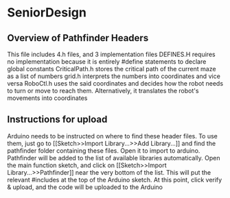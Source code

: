 SeniorDesign
============

Overview of Pathfinder Headers
------------------------------
This file includes 4.h files, and 3 implementation files
DEFINES.H requires no implementation because it is entirely #define statements to declare global constants
CriticalPath.h stores the critical path of the current maze as a list of numbers
grid.h interprets the numbers into coordinates and vice versa
RoboCtl.h uses the said coordinates and decides how the robot needs to turn or move to reach them. Alternatively, it translates the robot's movements into coordinates

Instructions for upload
-----------------------
Arduino needs to be instructed on where to find these header files. To use them, just go to [[Sketch>>Import Library...>>Add Library...]] and find the pathfinder folder containing these files. Open it to import to arduino.
Pathfinder will be added to the list of available libraries automatically.
Open the main function sketch, and click on [[Sketch>>Import Library...>>Pathfinder]] near the very bottom of the list.
This will put the relevant #includes at the top of the Arduino sketch. At this point, click verify & upload, and the code will be uploaded to the Arduino